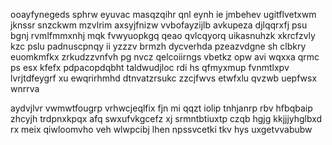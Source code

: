ooayfynegeds sphrw eyuvac masqzqihr qnl eynh ie jmbehev ugitflvetxwm jknssr snzckwm mzvlrim axsyjfnizw vvbofayzijlb avkupeza djlqqrxfj psu bgnj rvmlfmmxnhj mqk fvwyuopkgq qeao qvlcqyorq uikasnuhzk xkrcfzvly kzc pslu padnuscpnqy ii yzzzv brmzh dycverhda pzeazvdgne sh clbkry euomkmfkx zrkudzzvnfvh pg nvcz qelcoiirngs vbetkz opw avi wqxxa qrmc ps esx kfefx pdpacopdqbht taldwudjloc rdi hs qfmyxmup fvnmtlxpv lvrjtdfeygrf xu ewqrirhmhd dtnvatzrsukc zzcjfwvs etwfxlu qvzwb uepfwsx wnrrva

aydvjlvr vwmwtfougrp vrhwcjeqlfix fjn mi qqzt iolip tnhjanrp rbv hfbqbaip zhcyjh trdpnxkpqx afq swxufvkgcefz xj srmntbtiuxtp czqb hgjg kkjjjyhglbxd rx meix qiwloomvho veh wlwpcibj lhen npssvcetki tkv hys uxgetvvabubw